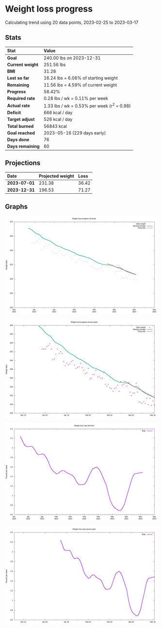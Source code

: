 # Weight loss progress

Calculating trend using 20 data points, 2023-02-25 to 2023-03-17

## Stats

Stat|Value
:-|:-
**Goal**|240.00 lbs on 2023-12-31
**Current weight**|251.56 lbs
**BMI**|31.28
**Lost so far**|16.24 lbs =  6.06% of starting weight
**Remaining**|11.56 lbs =  4.59% of current  weight
**Progress**|58.42%
**Required rate**|0.28 lbs / wk = 0.11% per week
**Actual rate**|1.33 lbs / wk = 0.53% per week  (r<sup>2</sup> = 0.98)
**Deficit**|666 kcal / day
**Target adjust**|526 kcal / day
**Total burned**|56843 kcal
**Goal reached**|2023-05-16 (229 days early)
**Days done**|76
**Days remaining**|60

## Projections

Date|Projected weight|Loss
:-|:-|:-
**2023-07-01**|231.38|36.42
**2023-12-31**|196.53|71.27

## Graphs

![](weight-graph-alltime.png)

![](weight-graph-recent.png)

![](rate-graph-alltime.png)

![](rate-graph-recent.png)
